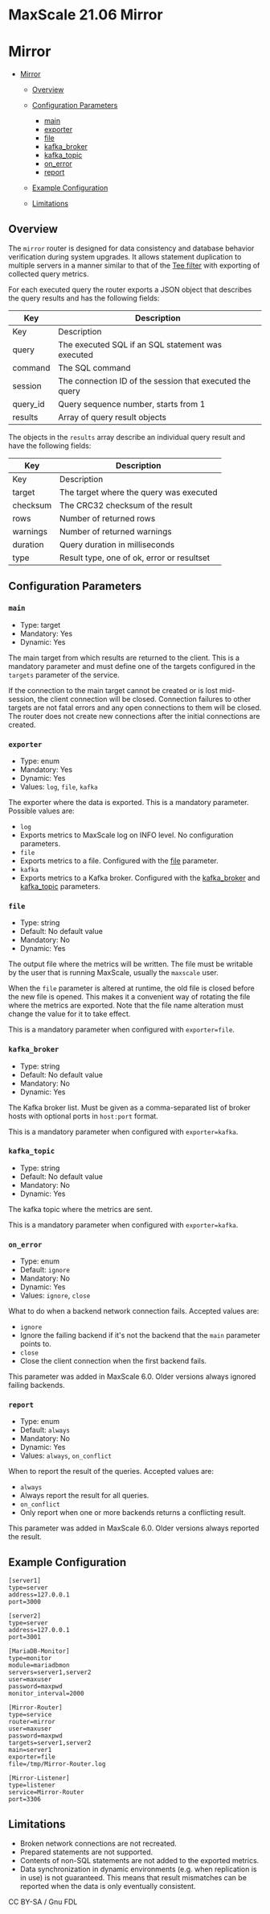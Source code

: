 
# MaxScale 21.06 Mirror

# Mirror




* [Mirror](#mirror)

  * [Overview](#overview)
  * [Configuration Parameters](#configuration-parameters)

    * [main](#main)
    * [exporter](#exporter)
    * [file](#file)
    * [kafka_broker](#kafka_broker)
    * [kafka_topic](#kafka_topic)
    * [on_error](#on_error)
    * [report](#report)
  * [Example Configuration](#example-configuration)
  * [Limitations](#limitations)




## Overview


The `mirror` router is designed for data consistency and database behavior
verification during system upgrades. It allows statement duplication to multiple
servers in a manner similar to that of the
[Tee filter](../mariadb-maxscale-21-06-filters/mariadb-maxscale-2106-maxscale-2106-tee-filter.md) with exporting of collected query metrics.


For each executed query the router exports a JSON object that describes the
query results and has the following fields:


| Key | Description |
| --- | --- |
| Key | Description |
| query | The executed SQL if an SQL statement was executed |
| command | The SQL command |
| session | The connection ID of the session that executed the query |
| query_id | Query sequence number, starts from 1 |
| results | Array of query result objects |


The objects in the `results` array describe an individual query result and have
the following fields:


| Key | Description |
| --- | --- |
| Key | Description |
| target | The target where the query was executed |
| checksum | The CRC32 checksum of the result |
| rows | Number of returned rows |
| warnings | Number of returned warnings |
| duration | Query duration in milliseconds |
| type | Result type, one of ok, error or resultset |


## Configuration Parameters


### `main`


* Type: target
* Mandatory: Yes
* Dynamic: Yes


The main target from which results are returned to the client. This is a
mandatory parameter and must define one of the targets configured in the
`targets` parameter of the service.


If the connection to the main target cannot be created or is lost mid-session,
the client connection will be closed. Connection failures to other targets are
not fatal errors and any open connections to them will be closed. The router
does not create new connections after the initial connections are created.


### `exporter`


* Type: enum
* Mandatory: Yes
* Dynamic: Yes
* Values: `log`, `file`, `kafka`


The exporter where the data is exported. This is a mandatory parameter. Possible
values are:


* `log`
* Exports metrics to MaxScale log on INFO level. No configuration parameters.
* `file`
* Exports metrics to a file. Configured with the [file](#file) parameter.
* `kafka`
* Exports metrics to a Kafka broker. Configured with the
 [kafka_broker](#kafka_broker) and [kafka_topic](#kafka_topic)
 parameters.


### `file`


* Type: string
* Default: No default value
* Mandatory: No
* Dynamic: Yes


The output file where the metrics will be written. The file must be writable by
the user that is running MaxScale, usually the `maxscale` user.


When the `file` parameter is altered at runtime, the old file is closed before
the new file is opened. This makes it a convenient way of rotating the file
where the metrics are exported. Note that the file name alteration must change
the value for it to take effect.


This is a mandatory parameter when configured with `exporter=file`.


### `kafka_broker`


* Type: string
* Default: No default value
* Mandatory: No
* Dynamic: Yes


The Kafka broker list. Must be given as a comma-separated list of broker hosts
with optional ports in `host:port` format.


This is a mandatory parameter when configured with `exporter=kafka`.


### `kafka_topic`


* Type: string
* Default: No default value
* Mandatory: No
* Dynamic: Yes


The kafka topic where the metrics are sent.


This is a mandatory parameter when configured with `exporter=kafka`.


### `on_error`


* Type: enum
* Default: `ignore`
* Mandatory: No
* Dynamic: Yes
* Values: `ignore`, `close`


What to do when a backend network connection fails. Accepted values are:


* `ignore`
* Ignore the failing backend if it's not the backend that the `main` parameter
 points to.
* `close`
* Close the client connection when the first backend fails.


This parameter was added in MaxScale 6.0. Older versions always ignored
failing backends.


### `report`


* Type: enum
* Default: `always`
* Mandatory: No
* Dynamic: Yes
* Values: `always`, `on_conflict`


When to report the result of the queries. Accepted values are:


* `always`
* Always report the result for all queries.
* `on_conflict`
* Only report when one or more backends returns a conflicting result.


This parameter was added in MaxScale 6.0. Older versions always reported the
result.


## Example Configuration



```
[server1]
type=server
address=127.0.0.1
port=3000

[server2]
type=server
address=127.0.0.1
port=3001

[MariaDB-Monitor]
type=monitor
module=mariadbmon
servers=server1,server2
user=maxuser
password=maxpwd
monitor_interval=2000

[Mirror-Router]
type=service
router=mirror
user=maxuser
password=maxpwd
targets=server1,server2
main=server1
exporter=file
file=/tmp/Mirror-Router.log

[Mirror-Listener]
type=listener
service=Mirror-Router
port=3306
```



## Limitations


* Broken network connections are not recreated.
* Prepared statements are not supported.
* Contents of non-SQL statements are not added to the exported metrics.
* Data synchronization in dynamic environments (e.g. when replication is in use)
 is not guaranteed. This means that result mismatches can be reported when the
 data is only eventually consistent.


CC BY-SA / Gnu FDL

